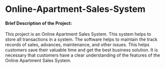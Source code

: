 # Online-Apartment-Sales-System

#### Brief Description of the Project: 

This project is an Online Apartment Sales System. This system helps to store all transactions in a system. The software helps to maintain the track records of sales, advances, maintenance, and other issues. This helps customers save their valuable time and get the best business solution. It is necessary that customers have a clear understanding of the features of the Online Apartment Sales System.
